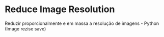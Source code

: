 # Reduce Image Resolution
Reduzir proporcionalmente e em massa a resolução de imagens - Python (Image rezise save)
